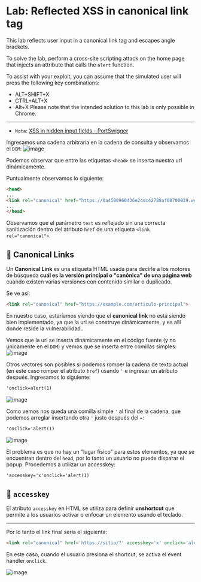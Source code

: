 # Lab: Reflected XSS in canonical link tag

This lab reflects user input in a canonical link tag and escapes angle brackets.

To solve the lab, perform a cross-site scripting attack on the home page that injects an attribute that calls the `alert` function.

To assist with your exploit, you can assume that the simulated user will press the following key combinations:

- ALT+SHIFT+X
- CTRL+ALT+X
- Alt+X
Please note that the intended solution to this lab is only possible in Chrome.

---

- `Nota`: [XSS in hidden input fields - PortSwigger](https://portswigger.net/research/xss-in-hidden-input-fields)

Ingresamos una cadena arbitraria en la cadena de consulta y observamos el `DOM`:
![image](https://github.com/user-attachments/assets/c9574f8a-f911-48e8-b06f-2e9cf6475658)

Podemos observar que entre las etiquetas `<head>` se inserta nuestra url dinámicamente.

Puntualmente observamos lo siguiente:
```html
<head>
...
<link rel="canonical" href="https://0a4500960436e24dc42788af00700029.web-security-academy.net/?test">
...
</head>
```
Observamos que el parámetro `test` es reflejado sin una correcta sanitización dentro del atributo `href` de una etiqueta `<link rel="canonical">`.

## 🔗 Canonical Links

Un **Canonical Link** es una etiqueta HTML usada para decirle a los motores de búsqueda **cuál es la versión principal o "canónica" de una página web** cuando existen varias versiones con contenido similar o duplicado.

Se ve así:

```html
<link rel="canonical" href="https://example.com/articulo-principal">
 ```
En nuestro caso, estaríamos viendo que el **canonical link** no está siendo bien implementado, ya que la url se construye dinámicamente, y es allí donde reside la vulnerabilidad..


Vemos que la url se inserta dinámicamente en el código fuente (y no únicamente en el `DOM`) y vemos que se inserta entre comillas simples:
![image](https://github.com/user-attachments/assets/1d0d2620-1d74-445a-8e85-fb7a19b36c25)


Otros vectores son posibles si podemos romper la cadena de texto actual (en este caso romper el atributo `href`) usando `'` e ingresar un atributo después.
Ingresamos lo siguiente:
```html
'onclick=alert(1)
```
![image](https://github.com/user-attachments/assets/b6805079-079d-432f-9cb8-a1f4acba51e1)

Como vemos nos queda una comilla simple `'` al final de la cadena, que podemos arreglar insertando otra `'` justo después del `=`:
```html
'onclick='alert(1)
```
![image](https://github.com/user-attachments/assets/b3d8566f-6a48-4165-b7fd-06e0658b5e82)


El problema es que no hay un "lugar físico" para estos elementos, ya que se encuentran dentro del `head`, por lo tanto un usuario no puede disparar el popup.
Procedemos a utilizar un accesskey:
```html
'accesskey='x'onclick='alert(1)
```
## 🔑 `accesskey`

El atributo `accesskey` en HTML se utiliza para definir **unshortcut** que permite a los usuarios activar o enfocar un elemento usando el teclado.

---

Por lo tanto el link final sería el siguiente:
```html
<link rel="canonical" href='https://sitio/?' accesskey='x' onclick='alert(1)'>
```
En este caso, cuando el usuario presiona el shortcut, se activa el event handler `onclick`.

![image](https://github.com/user-attachments/assets/4a6b61e7-3923-4d12-b416-787cba7a24df)





